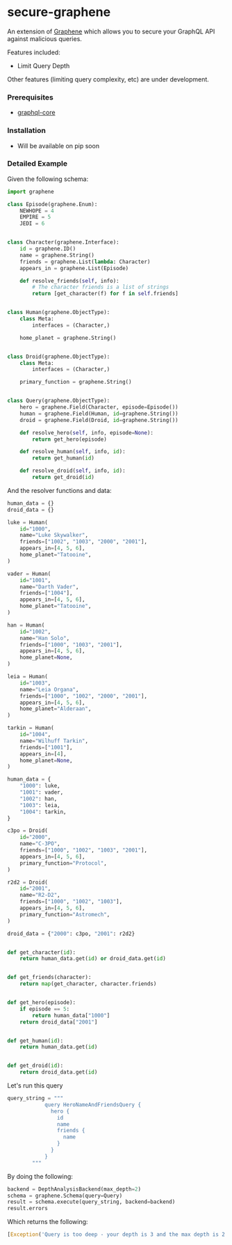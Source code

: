 # secure-graphene

An extension of [Graphene](https://github.com/graphql-python/graphene) which allows you to secure your GraphQL API against malicious queries. 

Features included: 
- Limit Query Depth


Other features (limiting query complexity, etc) are under development. 


### Prerequisites 

- [graphql-core](https://github.com/graphql-python/graphql-core) 


### Installation 

- Will be available on pip soon 


### Detailed Example 

Given the following schema: 

```python
import graphene

class Episode(graphene.Enum):
    NEWHOPE = 4
    EMPIRE = 5
    JEDI = 6


class Character(graphene.Interface):
    id = graphene.ID()
    name = graphene.String()
    friends = graphene.List(lambda: Character)
    appears_in = graphene.List(Episode)

    def resolve_friends(self, info):
        # The character friends is a list of strings
        return [get_character(f) for f in self.friends]


class Human(graphene.ObjectType):
    class Meta:
        interfaces = (Character,)

    home_planet = graphene.String()


class Droid(graphene.ObjectType):
    class Meta:
        interfaces = (Character,)

    primary_function = graphene.String()


class Query(graphene.ObjectType):
    hero = graphene.Field(Character, episode=Episode())
    human = graphene.Field(Human, id=graphene.String())
    droid = graphene.Field(Droid, id=graphene.String())

    def resolve_hero(self, info, episode=None):
        return get_hero(episode)

    def resolve_human(self, info, id):
        return get_human(id)

    def resolve_droid(self, info, id):
        return get_droid(id)

```


And the resolver functions and data: 

```python
human_data = {}
droid_data = {}

luke = Human(
    id="1000",
    name="Luke Skywalker",
    friends=["1002", "1003", "2000", "2001"],
    appears_in=[4, 5, 6],
    home_planet="Tatooine",
)

vader = Human(
    id="1001",
    name="Darth Vader",
    friends=["1004"],
    appears_in=[4, 5, 6],
    home_planet="Tatooine",
)

han = Human(
    id="1002",
    name="Han Solo",
    friends=["1000", "1003", "2001"],
    appears_in=[4, 5, 6],
    home_planet=None,
)

leia = Human(
    id="1003",
    name="Leia Organa",
    friends=["1000", "1002", "2000", "2001"],
    appears_in=[4, 5, 6],
    home_planet="Alderaan",
)

tarkin = Human(
    id="1004",
    name="Wilhuff Tarkin",
    friends=["1001"],
    appears_in=[4],
    home_planet=None,
)

human_data = {
    "1000": luke,
    "1001": vader,
    "1002": han,
    "1003": leia,
    "1004": tarkin,
}

c3po = Droid(
    id="2000",
    name="C-3PO",
    friends=["1000", "1002", "1003", "2001"],
    appears_in=[4, 5, 6],
    primary_function="Protocol",
)

r2d2 = Droid(
    id="2001",
    name="R2-D2",
    friends=["1000", "1002", "1003"],
    appears_in=[4, 5, 6],
    primary_function="Astromech",
)

droid_data = {"2000": c3po, "2001": r2d2}


def get_character(id):
    return human_data.get(id) or droid_data.get(id)


def get_friends(character):
    return map(get_character, character.friends)


def get_hero(episode):
    if episode == 5:
        return human_data["1000"]
    return droid_data["2001"]


def get_human(id):
    return human_data.get(id)


def get_droid(id):
    return droid_data.get(id)
```
Let's run this query

```python
query_string = """
            query HeroNameAndFriendsQuery {
              hero {
                id
                name
                friends {
                  name
                }
              }
            }
        """
```

By doing the following: 

```python
backend = DepthAnalysisBackend(max_depth=2) 
schema = graphene.Schema(query=Query)
result = schema.execute(query_string, backend=backend)
result.errors
```
Which returns the following: 
```python
[Exception('Query is too deep - your depth is 3 and the max depth is 2')]
```
    
